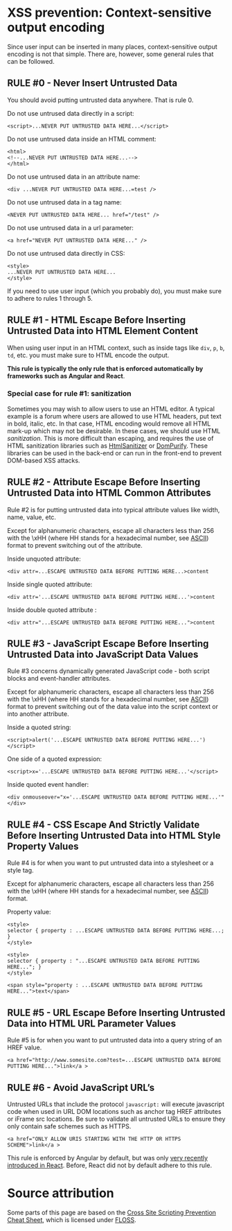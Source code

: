 # XSS prevention: Context-sensitive output encoding 
Since user input can be inserted in many places, context-sensitive output encoding is not that simple. There are, however, some general rules that can be followed. 

## RULE #0 - Never Insert Untrusted Data 
You should avoid putting untrusted data anywhere. That is rule 0. 

Do not use untrused data directly in a script:

```
<script>...NEVER PUT UNTRUSTED DATA HERE...</script>   
```

Do not use untrused data inside an HTML comment:

```
<html>
<!--...NEVER PUT UNTRUSTED DATA HERE...-->  
</html> 
```

Do not use untrused data in an attribute name:

```
<div ...NEVER PUT UNTRUSTED DATA HERE...=test /> 
```

Do not use untrused data in a tag name:

```
<NEVER PUT UNTRUSTED DATA HERE... href="/test" />
```

Do not use untrused data in a url parameter:

```
<a href="NEVER PUT UNTRUSTED DATA HERE..." />
```

Do not use untrused data directly in CSS:

```
<style>
...NEVER PUT UNTRUSTED DATA HERE...
</style>     
```

If you need to use user input (which you probably do), you must make sure to adhere to rules 1 through 5. 

## RULE #1 - HTML Escape Before Inserting Untrusted Data into HTML Element Content
When using user input in an HTML context, such as inside tags like `div`, `p`, `b`, `td`, etc. you must make sure to HTML encode the output. 

**This rule is typically the only rule that is enforced automatically by frameworks such as Angular and React**.  

### Special case for rule #1: sanitization
Sometimes you may wish to allow users to use an HTML editor. A typical example is a forum where users are allowed to use HTML headers, put text in bold, italic, etc. In that case, HTML encoding would remove all HTML mark-up which may not be desirable. In these cases, we should use HTML _sanitization_. This is more difficult than escaping, and requires the use of HTML sanitization libraries such as [HtmlSanitizer](https://github.com/mganss/HtmlSanitizer) or [DomPurify](https://github.com/cure53/DOMPurify). These libraries can be used in the back-end or can run in the front-end to prevent DOM-based XSS attacks. 

## RULE #2 - Attribute Escape Before Inserting Untrusted Data into HTML Common Attributes
Rule #2 is for putting untrusted data into typical attribute values like width, name, value, etc. 

Except for alphanumeric characters, escape all characters less than 256 with the \xHH (where HH stands for a hexadecimal number, see [ASCII](http://www.asciitable.com/)) format to prevent switching out of the attribute.

Inside unquoted attribute:

```
<div attr=...ESCAPE UNTRUSTED DATA BEFORE PUTTING HERE...>content
```

Inside single quoted attribute:

```
<div attr='...ESCAPE UNTRUSTED DATA BEFORE PUTTING HERE...'>content
```

Inside double quoted attribute :

```
<div attr="...ESCAPE UNTRUSTED DATA BEFORE PUTTING HERE...">content
```

## RULE #3 - JavaScript Escape Before Inserting Untrusted Data into JavaScript Data Values
Rule #3 concerns dynamically generated JavaScript code - both script blocks and event-handler attributes. 

Except for alphanumeric characters, escape all characters less than 256 with the \xHH (where HH stands for a hexadecimal number, see [ASCII](http://www.asciitable.com/)) format to prevent switching out of the data value into the script context or into another attribute. 

Inside a quoted string:

```
<script>alert('...ESCAPE UNTRUSTED DATA BEFORE PUTTING HERE...')</script>    
```

One side of a quoted expression:

```
<script>x='...ESCAPE UNTRUSTED DATA BEFORE PUTTING HERE...'</script>
```

Inside quoted event handler:

```
<div onmouseover="x='...ESCAPE UNTRUSTED DATA BEFORE PUTTING HERE...'"</div>  
```

## RULE #4 - CSS Escape And Strictly Validate Before Inserting Untrusted Data into HTML Style Property Values
Rule #4 is for when you want to put untrusted data into a stylesheet or a style tag.

Except for alphanumeric characters, escape all characters less than 256 with the \xHH (where HH stands for a hexadecimal number, see [ASCII](http://www.asciitable.com/)) format. 

Property value:

```
<style>
selector { property : ...ESCAPE UNTRUSTED DATA BEFORE PUTTING HERE...; }
</style>
```

```
<style>
selector { property : "...ESCAPE UNTRUSTED DATA BEFORE PUTTING HERE..."; }
</style>
```

```
<span style="property : ...ESCAPE UNTRUSTED DATA BEFORE PUTTING HERE...">text</span>
```

## RULE #5 - URL Escape Before Inserting Untrusted Data into HTML URL Parameter Values
Rule #5 is for when you want to put untrusted data into a query string of an HREF value.

```
<a href="http://www.somesite.com?test=...ESCAPE UNTRUSTED DATA BEFORE PUTTING HERE...">link</a >  
```

## RULE #6 - Avoid JavaScript URL’s
Untrusted URLs that include the protocol `javascript:` will execute javascript code when used in URL DOM locations such as anchor tag HREF attributes or iFrame src locations. Be sure to validate all untrusted URLs to ensure they only contain safe schemes such as HTTPS.

```
<a href="ONLY ALLOW URIS STARTING WITH THE HTTP OR HTTPS SCHEME">link</a >  
```

This rule is enforced by Angular by default, but was only [very recently introduced in React](https://reactjs.org/blog/2019/08/08/react-v16.9.0.html#deprecating-javascript-urls). Before, React did not by default adhere to this rule. 


# Source attribution
Some parts of this page are based on the [Cross Site Scripting Prevention Cheat Sheet](https://owasp.org/www-project-cheat-sheets/cheatsheets/Cross_Site_Scripting_Prevention_Cheat_Sheet), which is licensed under [FLOSS](https://owasp.org/about/).

